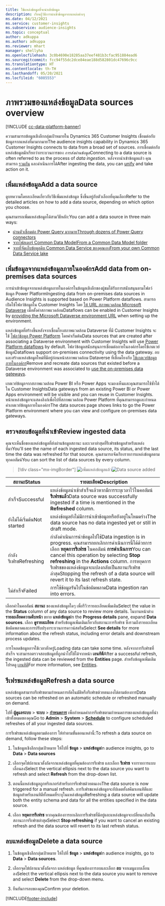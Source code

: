```yaml
---
title: ใช้แหล่งข้อมูลที่จะนำเข้าข้อมูล
description: เรียนรู้วิธีการนำเข้าข้อมูลจากแหล่งต่างๆ
ms.date: 04/12/2021
ms.service: customer-insights
ms.subservice: audience-insights
ms.topic: conceptual
author: adkuppa
ms.author: adkuppa
ms.reviewer: mhart
manager: shellyha
ms.openlocfilehash: 3c0b4690e18285aa37eef481b3cfac951884ead6
ms.sourcegitcommit: fcc94f55dc2dce84eae188d582801dc47696c9cc
ms.translationtype: HT
ms.contentlocale: th-TH
ms.lasthandoff: 05/20/2021
ms.locfileid: "6085553"
---
```

# <a name="data-sources-overview"></a><span data-ttu-id="efee4-103">ภาพรวมของแหล่งข้อมูล</span><span class="sxs-lookup"><span data-stu-id="efee4-103">Data sources overview</span></span>

[!INCLUDE [cc-data-platform-banner](../includes/cc-data-platform-banner.md)]

<span data-ttu-id="efee4-104">ความสามารถข้อมูลเชิงลึกกลุ่มเป้าหมายใน Dynamics 365 Customer Insights เชื่อมต่อกับข้อมูลจากแหล่งที่มามากมาย</span><span class="sxs-lookup"><span data-stu-id="efee4-104">The audience insights capability in Dynamics 365 Customer Insights connects to data from a broad set of sources.</span></span> <span data-ttu-id="efee4-105">การเชื่อมต่อกับแหล่งข้อมูลมักเรียกว่ากระบวนการของ *การส่งผ่านข้อมูล*</span><span class="sxs-lookup"><span data-stu-id="efee4-105">Connecting to a data source is often referred to as the process of *data ingestion*.</span></span> <span data-ttu-id="efee4-106">หลังจากนำเข้าข้อมูลแล้ว คุณสามารถ [รวมกัน](data-unification.md) และดำเนินการได้</span><span class="sxs-lookup"><span data-stu-id="efee4-106">After ingesting the data, you can [unify](data-unification.md) and take action on it.</span></span>

## <a name="add-a-data-source"></a><span data-ttu-id="efee4-107">เพิ่มแหล่งข้อมูล</span><span class="sxs-lookup"><span data-stu-id="efee4-107">Add a data source</span></span>

<span data-ttu-id="efee4-108">ดูบทความโดยละเอียดเกี่ยวกับวิธีเพิ่มแหล่งข้อมูล ซึ่งขึ้นอยู่กับตัวเลือกที่คุณเลือก</span><span class="sxs-lookup"><span data-stu-id="efee4-108">Refer to the detailed articles on how to add a data source, depending on which option you choose.</span></span>

<span data-ttu-id="efee4-109">คุณสามารถเพิ่มแหล่งข้อมูลได้สามวิธีหลัก:</span><span class="sxs-lookup"><span data-stu-id="efee4-109">You can add a data source in three main ways:</span></span>

- [<span data-ttu-id="efee4-110">ผ่านตัวเชื่อมต่อ Power Query มากมาย</span><span class="sxs-lookup"><span data-stu-id="efee4-110">Through dozens of Power Query connectors</span></span>](connect-power-query.md)
- [<span data-ttu-id="efee4-111">จากโฟลเดอร์ Common Data Model</span><span class="sxs-lookup"><span data-stu-id="efee4-111">From a Common Data Model folder</span></span>](connect-common-data-model.md)
- [<span data-ttu-id="efee4-112">จากที่จัดเก็บข้อมูลดิบ Common Data Service ของคุณเอง</span><span class="sxs-lookup"><span data-stu-id="efee4-112">From your own Common Data Service lake</span></span>](connect-common-data-service-lake.md)

## <a name="add-data-from-on-premises-data-sources"></a><span data-ttu-id="efee4-113">เพิ่มข้อมูลจากแหล่งข้อมูลภายในองค์กร</span><span class="sxs-lookup"><span data-stu-id="efee4-113">Add data from on-premises data sources</span></span>

<span data-ttu-id="efee4-114">การนำเข้าข้อมูลจากแหล่งข้อมูลภายในองค์กรในข้อมูลเชิงลึกของผู้ชมได้รับการสนับสนุนตามโฟลว์ข้อมูล Power Platform</span><span class="sxs-lookup"><span data-stu-id="efee4-114">Ingesting data from on-premises data sources in Audience Insights is supported based on Power Platform dataflows.</span></span> <span data-ttu-id="efee4-115">สามารถเปิดใช้โฟลว์ข้อมูลใน Customer Insights โดย [ให้ URL สภาพแวดล้อม Microsoft Dataverse](manage-environments.md#create-an-environment-in-an-existing-organization) เมื่อตั้งค่าสภาพแวดล้อม</span><span class="sxs-lookup"><span data-stu-id="efee4-115">Dataflows can be enabled in Customer Insights by [providing the Microsoft Dataverse environment URL](manage-environments.md#create-an-environment-in-an-existing-organization) when setting up the environment.</span></span>

<span data-ttu-id="efee4-116">แหล่งข้อมูลที่สร้างขึ้นหลังจากเชื่อมโยงสภาพแวดล้อม Dataverse ที่มี Customer Insights จะใช้ [โฟลว์ข้อมูล Power Platform](/power-query/dataflows/overview-dataflows-across-power-platform-dynamics-365) โดยค่าเริ่มต้น</span><span class="sxs-lookup"><span data-stu-id="efee4-116">Data sources that are created after associating a Dataverse environment with Customer Insights will use [Power Platform dataflows](/power-query/dataflows/overview-dataflows-across-power-platform-dynamics-365) by default.</span></span> <span data-ttu-id="efee4-117">โฟลว์ข้อมูลสนับสนุนการเชื่อมต่อภายในองค์กรโดยใช้เกตเวย์ข้อมูล</span><span class="sxs-lookup"><span data-stu-id="efee4-117">Dataflows support on-premises connectivity using the data gateway.</span></span> <span data-ttu-id="efee4-118">ลบและสร้างแหล่งข้อมูลใหม่ที่มีอยู่ก่อนหน้าสภาพแวดล้อม Dataverse ที่เชื่อมโยงกับ [ใช้เกตเวย์ข้อมูลภายในองค์กร](/powerapps/maker/data-platform/using-dataflows-with-on-premises-data.md)</span><span class="sxs-lookup"><span data-stu-id="efee4-118">Remove and recreate data sources that existed before a Dataverse environment was associated to [use the on-premises data gateways](/powerapps/maker/data-platform/using-dataflows-with-on-premises-data.md).</span></span>

<span data-ttu-id="efee4-119">เกตเวย์ข้อมูลจากสภาพแวดล้อม Power BI หรือ Power Apps จะมองเห็นและคุณสามารถใช้ซ้ำได้ใน Customer Insights</span><span class="sxs-lookup"><span data-stu-id="efee4-119">Data gateways from an existing Power BI or Power Apps environment will be visible and you can reuse in Customer Insights.</span></span> <span data-ttu-id="efee4-120">หน้าแหล่งข้อมูลจะแสดงลิงก์เพื่อไปที่สภาพแวดล้อม Power Platform ที่คุณสามารถดูและกำหนดค่าเกตเวย์ข้อมูลภายในองค์กร</span><span class="sxs-lookup"><span data-stu-id="efee4-120">The data sources page shows links to go the Power Platform environment where you can view and configure on-premises data gateways.</span></span>

## <a name="review-ingested-data"></a><span data-ttu-id="efee4-121">ตรวจสอบข้อมูลที่นำเข้า</span><span class="sxs-lookup"><span data-stu-id="efee4-121">Review ingested data</span></span>

<span data-ttu-id="efee4-122">คุณจะเห็นชื่อของแหล่งข้อมูลที่ส่งผ่านข้อมูลสถานะ และเวลาล่าสุดที่รีเฟรชข้อมูลสำหรับแหล่งที่มา</span><span class="sxs-lookup"><span data-stu-id="efee4-122">You'll see the name of each ingested data source, its status, and the last time the data was refreshed for that source.</span></span> <span data-ttu-id="efee4-123">คุณสามารถจัดเรียงรายการแหล่งข้อมูลตามทุกคอลัมน์</span><span class="sxs-lookup"><span data-stu-id="efee4-123">You can sort the list of data sources by every column.</span></span>

> [!div class="mx-imgBorder"]
> <span data-ttu-id="efee4-124">![เพิ่มแหล่งข้อมูลแล้ว](media/configure-data-datasource-added.png "เพิ่มแหล่งข้อมูลแล้ว")</span><span class="sxs-lookup"><span data-stu-id="efee4-124">![Data source added](media/configure-data-datasource-added.png "Data source added")</span></span>

|<span data-ttu-id="efee4-125">สถานะ</span><span class="sxs-lookup"><span data-stu-id="efee4-125">Status</span></span>  |<span data-ttu-id="efee4-126">รายละเอียด</span><span class="sxs-lookup"><span data-stu-id="efee4-126">Description</span></span>  |
|---------|---------|
|<span data-ttu-id="efee4-127">สำเร็จ</span><span class="sxs-lookup"><span data-stu-id="efee4-127">Successful</span></span>   |<span data-ttu-id="efee4-128">แหล่งข้อมูลนำเข้าสำเร็จแล้วหากมีการระบุเวลาไว้ในคอลัมน์ **รีเฟรชแล้ว**</span><span class="sxs-lookup"><span data-stu-id="efee4-128">Data source was successfully ingested if a time is mentioned in the **Refreshed** column.</span></span>
|<span data-ttu-id="efee4-129">ยังไม่ได้เริ่มต้น</span><span class="sxs-lookup"><span data-stu-id="efee4-129">Not started</span></span>   |<span data-ttu-id="efee4-130">แหล่งข้อมูลยังไม่มีการนำเข้าข้อมูลหรือยังอยู่ในโหมดร่าง</span><span class="sxs-lookup"><span data-stu-id="efee4-130">The data source has no data ingested yet or still in draft mode.</span></span>         |
|<span data-ttu-id="efee4-131">กำลังรีเฟรช</span><span class="sxs-lookup"><span data-stu-id="efee4-131">Refreshing</span></span>    |<span data-ttu-id="efee4-132">กำลังดำเนินการนำข้อมูลไปใช้</span><span class="sxs-lookup"><span data-stu-id="efee4-132">Data ingestion is in progress.</span></span> <span data-ttu-id="efee4-133">คุณสามารถยกเลิกการดำเนินการนี้ได้ด้วยการเลือก **หยุดการรีเฟรช** ในคอลัมน์ **การดำเนินการ**</span><span class="sxs-lookup"><span data-stu-id="efee4-133">You can cancel this operation by selecting **Stop refreshing** in the **Actions** column.</span></span> <span data-ttu-id="efee4-134">การหยุดการรีเฟรชของแหล่งข้อมูลจะแปลงกลับเป็นสถานะรีเฟรชล่าสุด</span><span class="sxs-lookup"><span data-stu-id="efee4-134">Stopping the refresh of a data source will revert it to its last refresh state.</span></span>       |
|<span data-ttu-id="efee4-135">ไม่สำเร็จ</span><span class="sxs-lookup"><span data-stu-id="efee4-135">Failed</span></span>     |<span data-ttu-id="efee4-136">การใช้ข้อมูลรันไปในข้อผิดพลาด</span><span class="sxs-lookup"><span data-stu-id="efee4-136">Data ingestion ran into errors.</span></span>         |

<span data-ttu-id="efee4-137">เลือกค่าในคอลัมน์ **สถานะ** ของแหล่งข้อมูลใดๆ เพื่อรีวิวรายละเอียดเพิ่มเติม</span><span class="sxs-lookup"><span data-stu-id="efee4-137">Select the value in the **Status** column of any data source to review more details.</span></span> <span data-ttu-id="efee4-138">ในบานหน้าต่าง **รายละเอียดความคืบหน้า** ขยาย **แหล่งข้อมูล**</span><span class="sxs-lookup"><span data-stu-id="efee4-138">In the **Progress details** pane, expand **Data sources**.</span></span> <span data-ttu-id="efee4-139">เลือก **ดูรายละเอียด** สำหรับข้อมูลเพิ่มเติมเกี่ยวกับสถานะการรีเฟรช ซึ่งรวมถึงรายละเอียดข้อผิดพลาดและการปรับปรุงกระบวนการดาวน์สตรีม</span><span class="sxs-lookup"><span data-stu-id="efee4-139">Select **See details** for more information about the refresh status, including error details and downstream process updates.</span></span>

<span data-ttu-id="efee4-140">การโหลดข้อมูลอาจใช้เวลาสักครู่</span><span class="sxs-lookup"><span data-stu-id="efee4-140">Loading data can take some time.</span></span> <span data-ttu-id="efee4-141">หลังจากการรีเฟรชที่สำเร็จ จะสามารถตรวจสอบข้อมูลที่ถูกนำไปใช้ได้จากหน้า **เอนทิตี**</span><span class="sxs-lookup"><span data-stu-id="efee4-141">After a successful refresh, the ingested data can be reviewed from the **Entities** page.</span></span> <span data-ttu-id="efee4-142">สำหรับข้อมูลเพิ่มเติม โปรดดู [เอนทิตี](entities.md)</span><span class="sxs-lookup"><span data-stu-id="efee4-142">For more information, see [Entities](entities.md).</span></span>

## <a name="refresh-a-data-source"></a><span data-ttu-id="efee4-143">รีเฟรชแหล่งข้อมูล</span><span class="sxs-lookup"><span data-stu-id="efee4-143">Refresh a data source</span></span>

<span data-ttu-id="efee4-144">แหล่งข้อมูลสามารถรีเฟรชตามกำหนดการอัตโนมัติหรือรีเฟรชด้วยตนเองได้ตามต้องการ</span><span class="sxs-lookup"><span data-stu-id="efee4-144">Data sources can be refreshed on an automatic schedule or refreshed manually on demand.</span></span> 

<span data-ttu-id="efee4-145">ไปที่ **ผู้ดูแลระบบ** > **ระบบ** > [**กำหนดการ**](system.md#schedule-tab) เพื่อกำหนดค่าการรีเฟรชตามกำหนดการของแหล่งข้อมูลที่นำเข้าทั้งหมดของคุณ</span><span class="sxs-lookup"><span data-stu-id="efee4-145">Go to **Admin** > **System** > [**Schedule**](system.md#schedule-tab) to configure scheduled refreshes of all your ingested data sources.</span></span>

<span data-ttu-id="efee4-146">การรีเฟรชแหล่งข้อมูลตามต้องการ ให้ทำตามขั้นตอนเหล่านี้:</span><span class="sxs-lookup"><span data-stu-id="efee4-146">To refresh a data source on demand, follow these steps:</span></span>

1. <span data-ttu-id="efee4-147">ในข้อมูลเชิงลึกกลุ่มเป้าหมาย ให้ไปที่ **ข้อมูล** > **แหล่งข้อมูล**</span><span class="sxs-lookup"><span data-stu-id="efee4-147">In audience insights, go to **Data** > **Data sources**</span></span>

2. <span data-ttu-id="efee4-148">เลือกจุดไข่ปลาแนวตั้งถัดจากแหล่งข้อมูลที่คุณต้องการรีเฟรช และเลือก **รีเฟรช** จากรายการแบบเลื่อนลง</span><span class="sxs-lookup"><span data-stu-id="efee4-148">Select the vertical ellipsis next to the data source you want to refresh and select **Refresh** from the drop-down list.</span></span>

3. <span data-ttu-id="efee4-149">ตอนนี้แหล่งข้อมูลถูกทริกเกอร์สำหรับการรีเฟรชด้วยตนเอง</span><span class="sxs-lookup"><span data-stu-id="efee4-149">The data source is now triggered for a manual refresh.</span></span> <span data-ttu-id="efee4-150">การรีเฟรชแหล่งข้อมูลจะอัปเดตทั้งสคีมาเอนทิตีและข้อมูลสำหรับเอนทิตีทั้งหมดที่ระบุในแหล่งข้อมูล</span><span class="sxs-lookup"><span data-stu-id="efee4-150">Refreshing a data source will update both the entity schema and data for all the entities specified in the data source.</span></span>

4. <span data-ttu-id="efee4-151">เลือก **หยุดการรีเฟรช** หากคุณต้องการยกเลิกการรีเฟรชที่มีอยู่และแหล่งข้อมูลจะเปลี่ยนกลับเป็นสถานะการรีเฟรชล่าสุด</span><span class="sxs-lookup"><span data-stu-id="efee4-151">Select **Stop refreshing** if you want to cancel an existing refresh and the data source will revert to its last refresh status.</span></span>

## <a name="delete-a-data-source"></a><span data-ttu-id="efee4-152">ลบแหล่งข้อมูล</span><span class="sxs-lookup"><span data-stu-id="efee4-152">Delete a data source</span></span>

1. <span data-ttu-id="efee4-153">ในข้อมูลเชิงลึกกลุ่มเป้าหมาย ให้ไปที่ **ข้อมูล** > **แหล่งข้อมูล**</span><span class="sxs-lookup"><span data-stu-id="efee4-153">In audience insights, go to **Data** > **Data sources**.</span></span>

2. <span data-ttu-id="efee4-154">เลือกจุดไข่ปลาแนวตั้งถัดจาก แหล่งข้อมูล ที่คุณต้องการลบและเลือก **ลบ** จากเมนูแบบเลื่อนลง</span><span class="sxs-lookup"><span data-stu-id="efee4-154">Select the vertical ellipsis next to the data source you want to remove and select **Delete** from the drop-down menu.</span></span>

3. <span data-ttu-id="efee4-155">ยืนยันการลบของคุณ</span><span class="sxs-lookup"><span data-stu-id="efee4-155">Confirm your deletion.</span></span>


[!INCLUDE[footer-include](../includes/footer-banner.md)]
